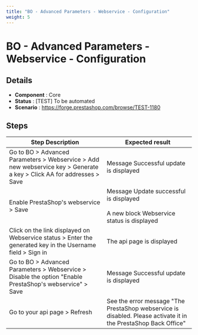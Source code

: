 ```yaml
---
title: "BO - Advanced Parameters - Webservice - Configuration"
weight: 5
---
```


# BO - Advanced Parameters - Webservice - Configuration
## Details
* **Component** : Core
* **Status** : [TEST] To be automated
* **Scenario** : https://forge.prestashop.com/browse/TEST-1180

## Steps
| Step Description | Expected result |
| ----- | ----- |
| Go to BO > Advanced Parameters > Webservice > Add new webservice key > Generate a key > Click AA for addresses > Save | Message Successful update is displayed |
| Enable PrestaShop's webservice > Save | Message Update successful is displayed<br><br>A new block  Webservice status is displayed |
| Click on the link displayed on Webservice status > Enter the generated key in the Username field > Sign in | The api page is displayed |
| Go to BO > Advanced Parameters > Webservice > Disable the option "Enable PrestaShop's webservice" > Save | Message Successful update is displayed |
| Go to your api page > Refresh | See the error message "The PrestaShop webservice is disabled. Please activate it in the PrestaShop Back Office" |